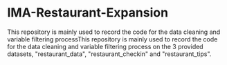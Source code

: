 # IMA-Restaurant-Expansion
This repository is mainly used to record the code for the data cleaning and variable filtering processThis repository is mainly used to record the code for the data cleaning and variable filtering process on the 3 provided datasets, "restaurant_data", "restaurant_checkin" and "restaurant_tips". 
